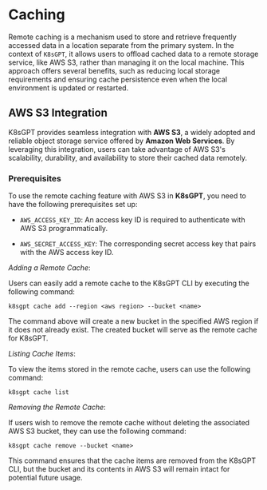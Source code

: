 # Caching

Remote caching is a mechanism used to store and retrieve frequently accessed data in a location separate from the primary system. In the context of `K8sGPT`, it allows users to offload cached data to a remote storage service, like AWS S3, rather than managing it on the local machine.
This approach offers several benefits, such as reducing local storage requirements and ensuring cache persistence even when the local environment is updated or restarted.

## AWS S3 Integration

K8sGPT provides seamless integration with **AWS S3**, a widely adopted and reliable object storage service offered by **Amazon Web Services**. By leveraging this integration, users can take advantage of AWS S3's scalability, durability, and availability to store their cached data remotely.

### Prerequisites

To use the remote caching feature with AWS S3 in **K8sGPT**, you need to have the following prerequisites set up:

- `AWS_ACCESS_KEY_ID`: An access key ID is required to authenticate with AWS S3 programmatically.

- `AWS_SECRET_ACCESS_KEY`: The corresponding secret access key that pairs with the AWS access key ID.

_Adding a Remote Cache_:

Users can easily add a remote cache to the K8sGPT CLI by executing the following command:

```
k8sgpt cache add --region <aws region> --bucket <name>
```

The command above will create a new bucket in the specified AWS region if it does not already exist. The created bucket will serve as the remote cache for K8sGPT.

_Listing Cache Items_:

To view the items stored in the remote cache, users can use the following command:

```
k8sgpt cache list
```

_Removing the Remote Cache_:

If users wish to remove the remote cache without deleting the associated AWS S3 bucket, they can use the following command:

```
k8sgpt cache remove --bucket <name>
```

This command ensures that the cache items are removed from the K8sGPT CLI, but the bucket and its contents in AWS S3 will remain intact for potential future usage.
